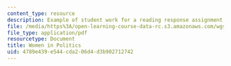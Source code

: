 ```yaml
---
content_type: resource
description: Example of student work for a reading response assignment.
file: /media/https%3A/open-learning-course-data-rc.s3.amazonaws.com/wgs-s10-gender-power-leadership-and-the-workplace-spring-2014/4789e439e544cda206d4d3b902712742_MITWGS_S10S14_pres_women2.pdf
file_type: application/pdf
resourcetype: Document
title: Women in Politics
uid: 4789e439-e544-cda2-06d4-d3b902712742
---
```

